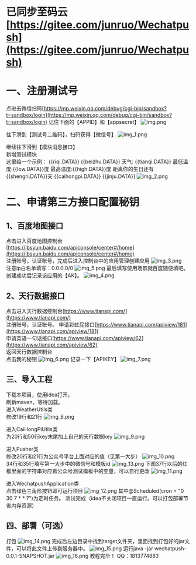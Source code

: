 # 已同步至码云[https://gitee.com/junruo/Wechatpush](https://gitee.com/junruo/Wechatpush)

# 一、注册测试号
点进去微信扫码[https://mp.weixin.qq.com/debug/cgi-bin/sandbox?t=sandbox/login](https://mp.weixin.qq.com/debug/cgi-bin/sandbox?t=sandbox/login)
记住下面的【APPID】和【appsecret】
![img.png](img.png)

往下滑到【测试号二维码】，扫码获得【微信号】
![img_1.png](img_1.png)


继续往下滑到【模块消息接口】  
新增测试模块   
这里给一个示例：	{{riqi.DATA}} {{beizhu.DATA}} 天气: {{tianqi.DATA}} 最低温度:{{low.DATA}}度 最高温度:{{high.DATA}}度 距离你的生日还有{{shengri.DATA}}天 {{caihongpi.DATA}} {{jinju.DATA}}
![img_2.png](img_2.png)

# 二、申请第三方接口配置秘钥
## 1、百度地图接口
点击进入百度地图控制台[https://lbsyun.baidu.com/apiconsole/center#/home](https://lbsyun.baidu.com/apiconsole/center#/home)  
注册账号，认证账号，完成后进入控制台中的应用管理创建应用
![img_3.png](img_3.png)  
注意ip白名单填写：0.0.0.0/0
![img_5.png](img_5.png)
最后填写使用场景就百度随便填吧。
创建成功后记录该应用的【AK】。
![img_4.png](img_4.png)

## 2、天行数据接口
点击进入天行数据控制台[https://www.tianapi.com/](https://www.tianapi.com/)  
注册账号，认证账号。
申请彩虹屁接口[https://www.tianapi.com/apiview/181](https://www.tianapi.com/apiview/181)  
申请英语一句话接口[https://www.tianapi.com/apiview/62](https://www.tianapi.com/apiview/62)  
返回天行数据控制台  
点击我的秘钥
![img_6.png](img_6.png)
记录一下【APIKEY】
![img_7.png](img_7.png)

## 三、导入工程
下载本项目，使用idea打开。  
刷新maven，等待加载。  
进入WeatherUtils类  
修改19行和21行
![img_8.png](img_8.png)

进入CaiHongPiUtils类    
为20行和50行key末尾加上自己的天行数据key
![img_9.png](img_9.png)

进入Pusher类  
修改20行和21行为公众号平台上面对应的值（见第一大步）
![img_10.png](img_10.png)  
34行和35行填写第一大步中的微信号和模板id
![img_13.png](img_13.png)
下图37行以后的红框里面的字符串对应着公众号测试模板中的变量，可以自行更改
![img_11.png](img_11.png)


进入WechatpushApplication类  
点击绿色三角形按钮即可运行项目
![img_12.png](img_12.png)
其中@Scheduled(cron = "0 30 7 * * ?")为定时任务。
测试完成（idea不关闭项目一直运行。可以打包部署节省内存资源）

## 四、部署（可选）
打包
![img_14.png](img_14.png)
完成后左边目录中找到target文件夹，里面找到打包好的jar文件，可以将此文件上传到服务器中。
![img_15.png](img_15.png)
运行java -jar wechatpush-0.0.1-SNAPSHOT.jar
![img_16.png](img_16.png)
教程完毕！
QQ：1813774883